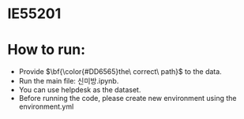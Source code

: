 # IE55201
# How to run: 
- Provide $\bf{\color{#DD6565}the\ correct\ path\}$ to the data.
- Run the main file: 신미방.ipynb.
- You can use helpdesk as the dataset.
- Before running the code, please create new environment using the environment.yml
